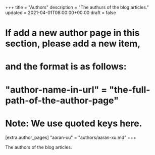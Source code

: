 +++
title = "Authors"
description = "The authurs of the blog articles."
updated = 2021-04-01T08:00:00+00:00
draft = false

# If add a new author page in this section, please add a new item,
# and the format is as follows:
#
# "author-name-in-url" = "the-full-path-of-the-author-page"
#
# Note: We use quoted keys here.
[extra.author_pages]
"aaran-xu" = "authors/aaran-xu.md"
+++

The authors of the blog articles.
